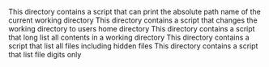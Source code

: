 This directory contains a script that can print the absolute path name of the current working directory
This directory contains a script that changes the working directory to users home directory
This directory contains a script that  long list all contents in a working directory
This directory contains a script that list all files including hidden files
This directory contains a script that list file digits only

